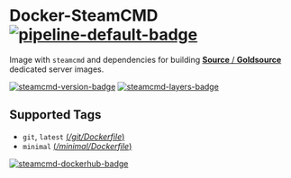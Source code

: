 # Docker-SteamCMD [![pipeline-default-badge][]][pipeline-default-link]

[pipeline-default-badge]: https://img.shields.io/azure-devops/build/startersclan/docker-steamcmd/1/master.svg?label=Build&logo=&style=flat-square
[pipeline-default-link]: https://dev.azure.com/startersclan/docker-steamcmd/_build?definitionId=1

Image with `steamcmd` and dependencies for building [**Source** / **Goldsource**](https://github.com/startersclan/docker-sourceservers) dedicated server images.

[![steamcmd-version-badge][]][steamcmd-metadata-link] [![steamcmd-layers-badge][]][steamcmd-metadata-link]

[steamcmd-version-badge]: https://images.microbadger.com/badges/version/startersclan/steamcmd.svg
[steamcmd-layers-badge]: https://images.microbadger.com/badges/image/startersclan/steamcmd.svg
[steamcmd-metadata-link]: https://microbadger.com/images/startersclan/steamcmd

## Supported Tags

* `git`, `latest` [(*/git/Dockerfile*)](https://github.com/startersclan/docker-steamcmd/blob/github/git/Dockerfile)
* `minimal` [(*/minimal/Dockerfile*)](https://github.com/startersclan/docker-steamcmd/blob/github/minimal/Dockerfile)

[![steamcmd-dockerhub-badge][]][steamcmd-dockerhub-link]

[steamcmd-dockerhub-badge]: https://img.shields.io/badge/docker%20hub-startersclan/steamcmd-blue.svg?logo=docker&logoColor=2596EC&color=1B2838&label=&labelColor=&style=popout-square
[steamcmd-dockerhub-link]: https://hub.docker.com/r/startersclan/steamcmd
